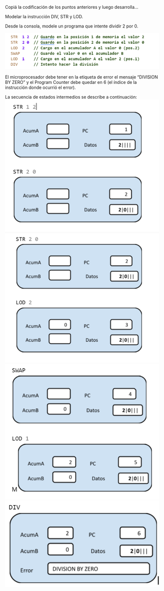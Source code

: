 Copiá la codificación de los puntos anteriores y luego desarrolla...

Modelar la instrucción DIV, STR y LOD.

Desde la consola, modele un programa que intente dividir 2 por 0.

<img src="https://raw.githubusercontent.com/pdep-utn/mumuki-guia-haskell-primer-tp-funcional-2022/master/assets/Captura5_1650467892509.PNG" alt="Captura5_1650467892509.PNG" width="auto" height="auto">

El microprocesador debe tener en la etiqueta de error el mensaje “DIVISION BY ZERO” y el Program Counter debe quedar en 6 (el índice de la instrucción donde ocurrió el error).

La secuencia de estados intermedios se describe a continuación:
<img src="https://raw.githubusercontent.com/pdep-utn/mumuki-guia-haskell-primer-tp-funcional-2022/master/assets/Captura6_1650467988053.PNG" alt="Captura6_1650467988053.PNG" width="auto" height="auto">
<img src="https://raw.githubusercontent.com/pdep-utn/mumuki-guia-haskell-primer-tp-funcional-2022/master/assets/Captura7_1650468041629.PNG" alt="Captura7_1650468041629.PNG" width="auto" height="auto">
<img src="https://raw.githubusercontent.com/pdep-utn/mumuki-guia-haskell-primer-tp-funcional-2022/master/assets/Captura8_1650468154744.PNG" alt="Captura8_1650468154744.PNG" width="auto" height="auto">
<img src="https://raw.githubusercontent.com/pdep-utn/mumuki-guia-haskell-primer-tp-funcional-2022/master/assets/Captura9_1650468216918.PNG" alt="Captura9_1650468216918.PNG" width="auto" height="auto">